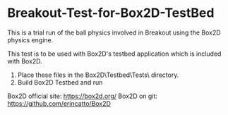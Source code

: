 # Breakout-Test-for-Box2D-TestBed


This is a trial run of the ball physics involved in Breakout using the Box2D physics engine.

This test is to be used with Box2D's testbed application which is included with Box2D.

1) Place these files in the Box2D\Testbed\Tests\ directory.
2) Build Box2D Testbed and run

Box2D official site: https://box2d.org/
Box2D on git: https://github.com/erincatto/Box2D


